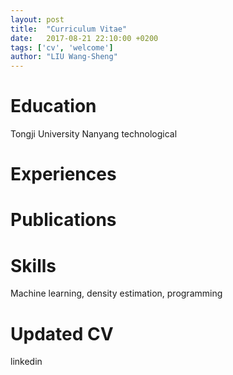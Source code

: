 ```yaml
---
layout: post
title:  "Curriculum Vitae"
date:   2017-08-21 22:10:00 +0200
tags: ['cv', 'welcome']
author: "LIU Wang-Sheng"
---
```


# Education
Tongji University
Nanyang technological

# Experiences

# Publications

# Skills
Machine learning, density estimation, programming

# Updated CV
linkedin